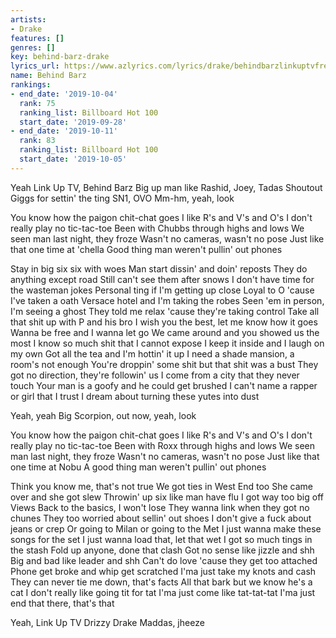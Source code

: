 ```yaml
---
artists:
- Drake
features: []
genres: []
key: behind-barz-drake
lyrics_url: https://www.azlyrics.com/lyrics/drake/behindbarzlinkuptvfreestyle.html
name: Behind Barz
rankings:
- end_date: '2019-10-04'
  rank: 75
  ranking_list: Billboard Hot 100
  start_date: '2019-09-28'
- end_date: '2019-10-11'
  rank: 83
  ranking_list: Billboard Hot 100
  start_date: '2019-10-05'
---
```


Yeah
Link Up TV, Behind Barz
Big up man like Rashid, Joey, Tadas
Shoutout Giggs for settin' the ting
SN1, OVO
Mm-hm, yeah, look

You know how the paigon chit-chat goes
I like R's and V's and O's
I don't really play no tic-tac-toe
Been with Chubbs through highs and lows
We seen man last night, they froze
Wasn't no cameras, wasn't no pose
Just like that one time at 'chella
Good thing man weren't pullin' out phones

Stay in big six six with woes
Man start dissin' and doin' reposts
They do anything except road
Still can't see them after snows
I don't have time for the wasteman jokes
Personal ting if I'm getting up close
Loyal to O 'cause I've taken a oath
Versace hotel and I'm taking the robes
Seen 'em in person, I'm seeing a ghost
They told me relax 'cause they're taking control
Take all that shit up with P and his bro
I wish you the best, let me know how it goes
Wanna be free and I wanna let go
We came around and you showed us the most
I know so much shit that I cannot expose
I keep it inside and I laugh on my own
Got all the tea and I'm hottin' it up
I need a shade mansion, a room's not enough
You're droppin' some shit but that shit was a bust
They got no direction, they're followin' us
I come from a city that they never touch
Your man is a goofy and he could get brushed
I can't name a rapper or girl that I trust
I dream about turning these yutes into dust

Yeah, yeah
Big Scorpion, out now, yeah, look

You know how the paigon chit-chat goes
I like R's and V's and O's
I don't really play no tic-tac-toe
Been with Roxx through highs and lows
We seen man last night, they froze
Wasn't no cameras, wasn't no pose
Just like that one time at Nobu
A good thing man weren't pullin' out phones

Think you know me, that's not true
We got ties in West End too
She came over and she got slew
Throwin' up six like man have flu
I got way too big off Views
Back to the basics, I won't lose
They wanna link when they got no chunes
They too worried about sellin' out shoes
I don't give a fuck about jeans or crep
Or going to Milan or going to the Met
I just wanna make these songs for the set
I just wanna load that, let that wet
I got so much tings in the stash
Fold up anyone, done that clash
Got no sense like jizzle and shh
Big and bad like leader and shh
Can't do love 'cause they get too attached
Phone get broke and whip get scratched
I'ma just take my knots and cash
They can never tie me down, that's facts
All that bark but we know he's a cat
I don't really like going tit for tat
I'ma just come like tat-tat-tat
I'ma just end that there, that's that

Yeah, Link Up TV
Drizzy Drake
Maddas, jheeze



